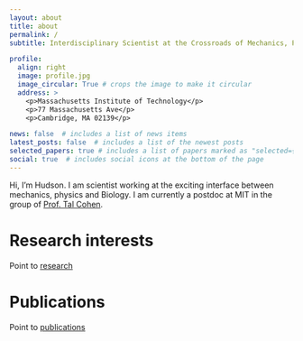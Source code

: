 ```yaml
---
layout: about
title: about
permalink: /
subtitle: Interdisciplinary Scientist at the Crossroads of Mechanics, Physics, and Biology!

profile:
  align: right
  image: profile.jpg
  image_circular: True # crops the image to make it circular
  address: >
    <p>Massachusetts Institute of Technology</p>
    <p>77 Massachusetts Ave</p>
    <p>Cambridge, MA 02139</p>

news: false  # includes a list of news items
latest_posts: false  # includes a list of the newest posts
selected_papers: true # includes a list of papers marked as "selected={true}"
social: true  # includes social icons at the bottom of the page
---
```


Hi, I’m Hudson. I am scientist working at the exciting interface between mechanics, physics and Biology. I am currently a postdoc at MIT in the group of [Prof. Tal Cohen](https://tal-cohen.wixsite.com/website).

Research interests
======
Point to [research](/al-folio/projects)

Publications
======
Point to [publications](/al-folio/publications)

<!-- Write your biography here. <a href='#'>Affiliations</a> Tell the world about yourself. Link to your favorite [subreddit](http://reddit.com). You can put a picture in, too. The code is already in, just name your picture `prof_pic.jpg` and put it in the `img/` folder.

Put your address / P.O. box / other info right below your picture. You can also disable any of these elements by editing `profile` property of the YAML header of your `_pages/about.md`. Edit `_bibliography/papers.bib` and Jekyll will render your [publications page](/al-folio/publications/) automatically.

Link to your social media connections, too. This theme is set up to use [Font Awesome icons](http://fortawesome.github.io/Font-Awesome/) and [Academicons](https://jpswalsh.github.io/academicons/), like the ones below. Add your Facebook, Twitter, LinkedIn, Google Scholar, or just disable all of them. -->
